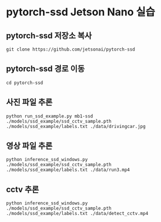 
# pytorch-ssd Jetson Nano 실습
## pytorch-ssd 저장소 복사
```
git clone https://github.com/jetsonai/pytorch-ssd
```
## pytorch-ssd 경로 이동
```
cd pytorch-ssd
```
## 사진 파일 추론
```
python run_ssd_example.py mb1-ssd ./models/ssd_example/ssd_cctv_sample.pth ./models/ssd_example/labels.txt ./data/drivingcar.jpg
```
## 영상 파일 추론
```
python inference_ssd_windows.py ./models/ssd_example/ssd_cctv_sample.pth ./models/ssd_example/labels.txt ./data/run3.mp4
```
## cctv 추론
```
python inference_ssd_windows.py ./models/ssd_example/ssd_cctv_sample.pth ./models/ssd_example/labels.txt ./data/detect_cctv.mp4
```
